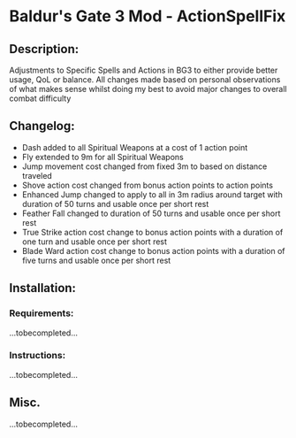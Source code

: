 # Baldur's Gate 3 Mod - ActionSpellFix
## Description:
Adjustments to Specific Spells and Actions in BG3 to either provide better usage, QoL or balance.
All changes made based on personal observations of what makes sense whilst doing my best to avoid major changes to overall combat difficulty

## Changelog:
- Dash added to all Spiritual Weapons at a cost of 1 action point
- Fly extended to 9m for all Spiritual Weapons
- Jump movement cost changed from fixed 3m to based on distance traveled
- Shove action cost changed from bonus action points to action points
- Enhanced Jump changed to apply to all in 3m radius around target with duration of 50 turns and usable once per short rest
- Feather Fall changed to duration of 50 turns and usable once per short rest
- True Strike action cost change to bonus action points with a duration of one turn and usable once per short rest
- Blade Ward action cost change to bonus action points with a duration of five turns and usable once per short rest

## Installation:
### Requirements:
...tobecompleted...


### Instructions:
...tobecompleted...

## Misc.
...tobecompleted...

